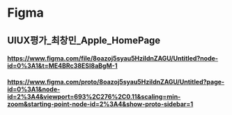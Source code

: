 # Figma
## UIUX평가_최창민_Apple_HomePage
#### https://www.figma.com/file/8oazoj5syau5HzildnZAGU/Untitled?node-id=0%3A1&t=ME4BRc38ESl8aBgM-1
#### https://www.figma.com/proto/8oazoj5syau5HzildnZAGU/Untitled?page-id=0%3A1&node-id=2%3A4&viewport=693%2C276%2C0.11&scaling=min-zoom&starting-point-node-id=2%3A4&show-proto-sidebar=1
